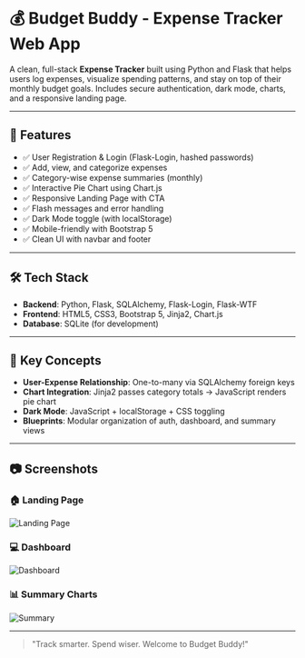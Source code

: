# 💰 Budget Buddy - Expense Tracker Web App

A clean, full-stack **Expense Tracker** built using Python and Flask that helps users log expenses, visualize spending patterns, and stay on top of their monthly budget goals. Includes secure authentication, dark mode, charts, and a responsive landing page.

---

## 🚀 Features

- ✅ User Registration & Login (Flask-Login, hashed passwords)
- ✅ Add, view, and categorize expenses
- ✅ Category-wise expense summaries (monthly)
- ✅ Interactive Pie Chart using Chart.js
- ✅ Responsive Landing Page with CTA
- ✅ Flash messages and error handling
- ✅ Dark Mode toggle (with localStorage)
- ✅ Mobile-friendly with Bootstrap 5
- ✅ Clean UI with navbar and footer

---

## 🛠 Tech Stack

- **Backend**: Python, Flask, SQLAlchemy, Flask-Login, Flask-WTF
- **Frontend**: HTML5, CSS3, Bootstrap 5, Jinja2, Chart.js
- **Database**: SQLite (for development)

---

## 🧠 Key Concepts

- **User-Expense Relationship**: One-to-many via SQLAlchemy foreign keys
- **Chart Integration**: Jinja2 passes category totals → JavaScript renders pie chart
- **Dark Mode**: JavaScript + localStorage + CSS toggling
- **Blueprints**: Modular organization of auth, dashboard, and summary views

---


## 📷 Screenshots

### 🏠 Landing Page
![Landing Page](assets/landing.png)

### 💻 Dashboard
![Dashboard](assets/dashboard.png)

### 📊 Summary Charts
![Summary](assets/summary_chart.png)

---


> "Track smarter. Spend wiser. Welcome to Budget Buddy!"
